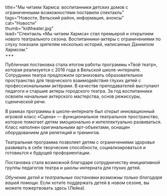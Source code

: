 title="Мы читаем Хармса: воспитанники детских домов с ограниченными возможностями поставили спектакль"  
tags="Новости, Вельский район, информация, анонсы"  
cat="Новости"  
thumb="kidtheater.jpg"  
lead="Спектакль «Мы читаем Хармса» стал премьерой и открытием нового театрального сезона. Воспитанники-актеры с ограничениями по слуху показали зрителям несколько историй, написанных Даниилом Хармсом."  
+++    

Публичная постановка стала итогом работы программы «Твой театр», которая реализуется с 2016 года в Вельской школе-интернате. Сотрудники театра предложили организовать образовательное пространство для творческого взаимодействия глухих детей с профессиональными актёрами.
В качестве преподавателей выступают педагоги и старшие актеры городского театра. За год воспитанники освоили начальные актерского мастерства, основ режиссуры, сценической речи.  

В рамках программы в школе-интернате был открыт инновационный игровой класс «Сцена» — функциональное театральное пространство, которое помогает детям эмоционально и интеллектуально развиваться. Класс наполнен оригинальными арт-объектами, оснащен оборудованием для репетиций и тренингов.  

Театральная программа позволяет детям с ограничениями здоровья развивать в себе творческие способности, социализироваться и готовиьтся к будущей профориентации.     

Постановка стала возможной благодаря сотрудничеству инициативной группы педагогов театра и школы-интерната для глухих детей.

*Обучение детей и театральные постановки возможны только благодаря вашей помощи*. Если хотите поддержать детей в новом сезоне, вы можете пожертвовать здесь (Лейка).
